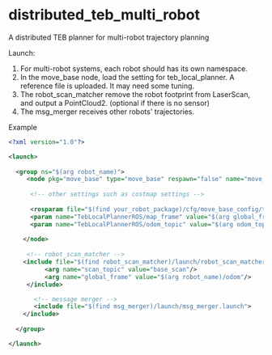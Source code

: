 # distributed_teb_multi_robot
 A distributed TEB planner for multi-robot trajectory planning


Launch:

1. For multi-robot systems, each robot should has its own namespace. 
2. In the move_base node, load the setting for teb_local_planner. A reference file is uploaded. It may need some tuning.
3. The robot_scan_matcher remove the robot footprint from LaserScan, and output a PointCloud2. (optional if there is no sensor)
4. The msg_merger receives other robots' trajectories.

Example
```xml
<?xml version="1.0"?>

<launch>
	
  <group ns="$(arg robot_name)">
     <node pkg="move_base" type="move_base" respawn="false" name="move_base" output="screen">
      
      <!-- other settings such as costmap settings -->
      
      <rosparam file="$(find your_robot_package)/cfg/move_base_config/teb_local_planner_params.yaml" command="load" />
      <param name="TebLocalPlannerROS/map_frame" value="$(arg global_frame)"/>
      <param name="TebLocalPlannerROS/odom_topic" value="$(arg odom_topic)"/>
      
    </node>
 
  	 <!-- robot_scan_matcher -->
    <include file="$(find robot_scan_matcher)/launch/robot_scan_matcher.launch">
  		  <arg name="scan_topic" value="base_scan"/>
  		  <arg name="global_frame" value="$(arg robot_name)/odom"/>
  	 </include>

	   <!-- message merger -->
	   <include file="$(find msg_merger)/launch/msg_merger.launch">
    </include>
 
  </group>

</launch>
```
